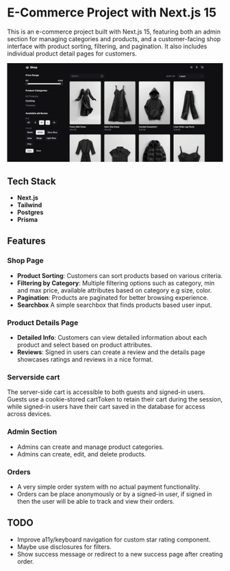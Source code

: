 # E-Commerce Project with Next.js 15

This is an e-commerce project built with Next.js 15, featuring both an admin section for managing categories and products, and a customer-facing shop interface with product sorting, filtering, and pagination. It also includes individual product detail pages for customers.

![image](/public/screenshot.webp)

## Tech Stack

- **Next.js**
- **Tailwind**
- **Postgres**
- **Prisma**

## Features

### Shop Page

- **Product Sorting**: Customers can sort products based on various criteria.
- **Filtering by Category**: Multiple filtering options such as category, min and max price, available attributes based on category e.g size, color.
- **Pagination**: Products are paginated for better browsing experience.
- **Searchbox** A simple searchbox that finds products based user input.

### Product Details Page

- **Detailed Info**: Customers can view detailed information about each product and select based on product attributes.
- **Reviews**: Signed in users can create a review and the details page showcases ratings and reviews in a nice format.

### Serverside cart

The server-side cart is accessible to both guests and signed-in users. Guests use a cookie-stored cartToken to retain their cart during the session, while signed-in users have their cart saved in the database for access across devices.

### Admin Section

- Admins can create and manage product categories.
- Admins can create, edit, and delete products.

### Orders

- A very simple order system with no actual payment functionality.
- Orders can be place anonymously or by a signed-in user, if signed in then the user will be able to track and view their orders.

## TODO

- Improve a11y/keyboard navigation for custom star rating component.
- Maybe use disclosures for filters.
- Show success message or redirect to a new success page after creating order.
